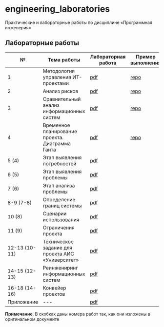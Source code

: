 # engineering_laboratories

Практические и лабораторные работы по дисциплине «Программная инженерия»

## Лабораторные работы 

| № | Тема работы | Лабораторная работа | Пример выполнения |
|---|-------------|---------------------|-------------------|
| 1 | Методология управления ИТ-проектами | [pdf](semester_01/laboratory_01.pdf) | [repo](https://github.com/PatriotRossii/engineering_laboratories_0) |
| 2 | Анализ рисков | [pdf](semester_01/laboratory_02.pdf) | [repo](https://github.com/PatriotRossii/engineering_laboratories_1) |
| 3 | Сравнительный анализ информационных систем | [pdf](semester_01/laboratory_03.pdf) | [repo](https://github.com/PatriotRossii/engineering_laboratories_2) |
| 4 | Временное планирование проекта. Диаграмма Ганта | [pdf](semester_01/laboratory_04.pdf) | [repo](https://github.com/PatriotRossii/engineering_laboratories_3) |
| 5 (4) | Этап выявления потребностей | [pdf](semester_01/laboratory_05.pdf) | |
| 6 (5) | Этап выявления проблемы | [pdf](semester_01/laboratory_06.pdf) | |
| 7 (6) | Этап анализа проблемы | [pdf](semester_01/laboratory_07.pdf) | |
| 8-9 (7-8) | Определение границ системы | [pdf](semester_01/laboratory_08.pdf) | |
| 10 (8) | Сценарии использования | [pdf](semester_01/laboratory_09.pdf) | |
| 11 (9) | Ограничения проекта | [pdf](semester_01/laboratory_10.pdf) | |
| 12-13 (10-11) | Техническое задание для проекта АИС «Университет» | [pdf](semester_01/laboratory_11.pdf) | |
| 14-15 (12-13) | Реинжениринг информационных систем | [pdf](semester_01/laboratory_12.pdf) | |
| 16-18 (14-16) | Конвейер проектов | [pdf](semester_01/laboratory_13.pdf) | |
| Приложение | --- | [pdf](semester_01/appendix.pdf) | |

**Примечание**. В скобках даны номера работ так, как они изложены в оригинальном документе
